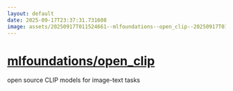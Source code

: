 ```yaml
---
layout: default
date: 2025-09-17T23:37:31.731608
image: assets/20250917T011524661--mlfoundations--open_clip--20250917T012234280--cropped.png
---
```


# [mlfoundations/open_clip](https://github.com/mlfoundations/open_clip)

open source CLIP models for image-text tasks
